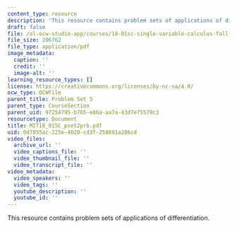 ```yaml
---
content_type: resource
description: 'This resource contains problem sets of applications of differentiation. '
draft: false
file: /ol-ocw-studio-app/courses/18-01sc-single-variable-calculus-fall-2010/0d7855ac225e4020cd3f258691a286cd_MIT18_01SC_pset2prb.pdf
file_size: 206762
file_type: application/pdf
image_metadata:
  caption: ''
  credit: ''
  image-alt: ''
learning_resource_types: []
license: https://creativecommons.org/licenses/by-nc-sa/4.0/
ocw_type: OCWFile
parent_title: Problem Set 5
parent_type: CourseSection
parent_uid: 97254795-b765-e86a-aa7a-43d7e75579c3
resourcetype: Document
title: MIT18_01SC_pset2prb.pdf
uid: 0d7855ac-225e-4020-cd3f-258691a286cd
video_files:
  archive_url: ''
  video_captions_file: ''
  video_thumbnail_file: ''
  video_transcript_file: ''
video_metadata:
  video_speakers: ''
  video_tags: ''
  youtube_description: ''
  youtube_id: ''
---
```

This resource contains problem sets of applications of differentiation.
